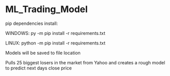 # ML_Trading_Model

  pip dependencies install: 
  
WINDOWS: py -m pip install -r requirements.txt 

LINUX: python -m pip install -r requirements.txt 

Models will be saved to file location

  Pulls 25 biggest losers in the market from Yahoo and creates a rough model to predict next days close price

